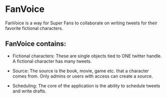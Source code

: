 FanVoice
=================================
FanVoice is a way for Super Fans to collaborate on writing tweets for their favorite fictional characters.

FanVoice contains:
---------------------------------

* Fictional characters: These are single objects tied to ONE twitter handle. A fictional character has many tweets.

* Source: The source is the book, movie, game etc. that a character comes from. Only admins or users with access can create a source.

* Scheduling: The core of the application is the ability to schedule tweets and write drafts.





